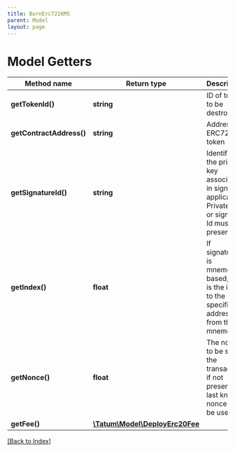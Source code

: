 ```yaml
---
title: BurnErc721KMS
parent: Model
layout: page
---
```


# Model Getters

Method name | Return type | Description | Notes
------------ | ------------- | ------------- | -------------
**getTokenId()** | **string** | ID of token to be destroyed. |
**getContractAddress()** | **string** | Address of ERC721 token |
**getSignatureId()** | **string** | Identifier of the private key associated in signing application. Private key, or signature Id must be present. |
**getIndex()** | **float** | If signatureId is mnemonic-based, this is the index to the specific address from that mnemonic. | [optional]
**getNonce()** | **float** | The nonce to be set to the transaction; if not present, the last known nonce will be used | [optional]
**getFee()** | [**\Tatum\Model\DeployErc20Fee**](DeployErc20Fee.md) |  | [optional]

[[Back to Index]](../index.md)
